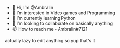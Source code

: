 - 👋 Hi, I’m @Ambralin
- 👀 I’m interested in Video games and Programming
- 🌱 I’m currently learning Python
- 💞️ I’m looking to collaborate on basically anything
- 📫 How to reach me - Ambralin#7121

actually lazy to edit anything so yup that's it

<!---
Ambralin/Ambralin is a ✨ special ✨ repository because its `README.md` (this file) appears on your GitHub profile.
You can click the Preview link to take a look at your changes.
--->
